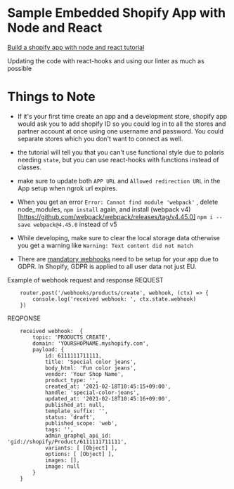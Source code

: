 # Sample Embedded Shopify App with Node and React
[Build a shopify app with node and react tutorial](https://shopify.dev/tutorials/build-a-shopify-app-with-node-and-react)

Updating the code with react-hooks and using our linter as much as possible

# Things to Note
- If it's your first time create an app and a development store, shopify app would ask you to add shopify ID so you could log in to all the stores and partner account at once using one username and password. You could separate stores which you don't want to connect as well.
- the tutorial will tell you that you can't use functional style due to polaris needing `state`, but you can use react-hooks with functions instead of classes.
- make sure to update both `APP URL` and  `Allowed redirection URL` in the App setup when ngrok url expires.
- When you get an error `Error: Cannot find module 'webpack'` , delete node_modules, `npm install` again, and install (webpack v4)[https://github.com/webpack/webpack/releases/tag/v4.45.0] `npm i --save webpack@4.45.0` instead of v5
- While developing, make sure to clear the local storage data otherwise you get a warning like `Warning: Text content did not match`

- There are [mandatory webhooks](https://shopify.dev/tutorials/add-gdpr-webhooks-to-your-app#mandatory-webhooks) need to be setup for your app due to GDPR. In Shopify, GDPR is applied to all user data not just EU.

Example of webhook request and response
REQUEST
```
    router.post('/webhooks/products/create', webhook, (ctx) => {
        console.log('received webhook: ', ctx.state.webhook)
    })
```

REQPONSE
```
    received webhook:  {
        topic: 'PRODUCTS_CREATE',
        domain: 'YOURSHOPNAME.myshopify.com',
        payload: {
            id: 6111111711111,
            title: 'Special color jeans',
            body_html: 'Fun color jeans',
            vendor: 'Your Shop Name',
            product_type: '',
            created_at: '2021-02-18T10:45:15+09:00',
            handle: 'special-color-jeans',
            updated_at: '2021-02-18T10:45:16+09:00',
            published_at: null,
            template_suffix: '',
            status: 'draft',
            published_scope: 'web',
            tags: '',
            admin_graphql_api_id: 'gid://shopify/Product/6111111711111',
            variants: [ [Object] ],
            options: [ [Object] ],
            images: [],
            image: null
        }
    }
```
